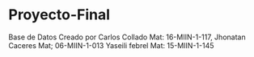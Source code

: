 # Proyecto-Final
Base de Datos Creado por Carlos Collado Mat: 16-MIIN-1-117, Jhonatan Caceres Mat; 06-MIIN-1-013 Yaseili febrel Mat: 15-MIIN-1-145
